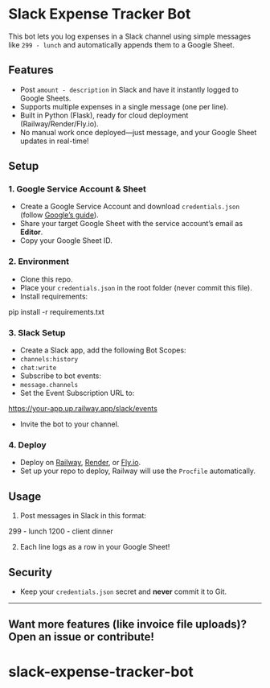 # Slack Expense Tracker Bot

This bot lets you log expenses in a Slack channel using simple messages like `299 - lunch` and automatically appends them to a Google Sheet.

## Features

- Post `amount - description` in Slack and have it instantly logged to Google Sheets.
- Supports multiple expenses in a single message (one per line).
- Built in Python (Flask), ready for cloud deployment (Railway/Render/Fly.io).
- No manual work once deployed—just message, and your Google Sheet updates in real-time!

## Setup

### 1. Google Service Account & Sheet

- Create a Google Service Account and download `credentials.json` (follow [Google’s guide](https://developers.google.com/workspace/guides/create-credentials)).
- Share your target Google Sheet with the service account’s email as **Editor**.
- Copy your Google Sheet ID.

### 2. Environment

- Clone this repo.
- Place your `credentials.json` in the root folder (never commit this file).
- Install requirements:

pip install -r requirements.txt


### 3. Slack Setup

- Create a Slack app, add the following Bot Scopes:
- `channels:history`
- `chat:write`
- Subscribe to bot events:
- `message.channels`
- Set the Event Subscription URL to:  

https://your-app.up.railway.app/slack/events

- Invite the bot to your channel.

### 4. Deploy

- Deploy on [Railway](https://railway.app), [Render](https://render.com), or [Fly.io](https://fly.io).
- Set up your repo to deploy, Railway will use the `Procfile` automatically.

## Usage

1. Post messages in Slack in this format:

299 - lunch
1200 - client dinner

2. Each line logs as a row in your Google Sheet!

## Security

- Keep your `credentials.json` secret and **never** commit it to Git.

---

## Want more features (like invoice file uploads)? Open an issue or contribute!

# slack-expense-tracker-bot
